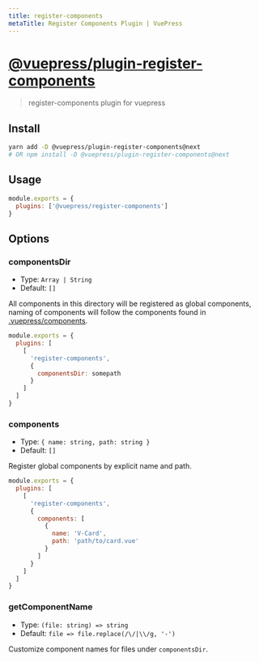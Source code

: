 ```yaml
---
title: register-components
metaTitle: Register Components Plugin | VuePress
---
```


# [@vuepress/plugin-register-components](https://github.com/vuejs/vuepress/tree/master/packages/%40vuepress/plugin-register-components)

> register-components plugin for vuepress

## Install

```bash
yarn add -D @vuepress/plugin-register-components@next
# OR npm install -D @vuepress/plugin-register-components@next
```

## Usage

```javascript
module.exports = {
  plugins: ['@vuepress/register-components']
}
```

## Options

### componentsDir

- Type: `Array | String`
- Default: `[]`

All components in this directory will be registered as global components, naming of components will follow the components found in [.vuepress/components](https://vuepress.vuejs.org/guide/using-vue.html#using-components).

``` js
module.exports = {
  plugins: [
    [ 
      'register-components', 
      {
        componentsDir: somepath
      }
    ]
  ] 
}
```

### components

- Type: `{ name: string, path: string }`
- Default: `[]`

Register global components by explicit name and path.

``` js
module.exports = {
  plugins: [
    [ 
      'register-components', 
      {
        components: [
          {
            name: 'V-Card',
            path: 'path/to/card.vue'
          }
        ]
      }
    ]
  ]
}
```

### getComponentName

- Type: `(file: string) => string`
- Default: `file => file.replace(/\/|\\/g, '-')`

Customize component names for files under `componentsDir`.
